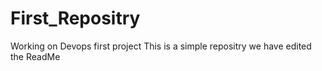 # First_Repositry
Working on Devops first project 
This is a simple repositry 
we have edited the ReadMe
